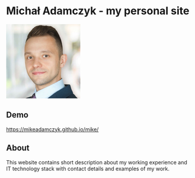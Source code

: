 # Michał Adamczyk - my personal site

![Michał Adamczyk](images/mike-cv.jpeg)


## Demo
https://mikeadamczyk.github.io/mike/

## About

This website contains short description about my working experience and IT technology stack with contact details and examples of my work.
